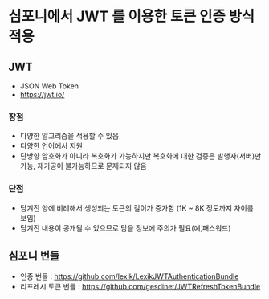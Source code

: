 # 심포니에서 JWT 를 이용한 토큰 인증 방식 적용

## JWT
- JSON Web Token
- https://jwt.io/

### 장점
- 다양한 알고리즘을 적용할 수 있음
- 다양한 언어에서 지원
- 단방향 암호화가 아니라 복호화가 가능하지만 복호화에 대한 검증은 발행자(서버)만 가능, 재가공이 불가능하므로 문제되지 않음

### 단점
- 담겨진 양에 비례해서 생성되는 토큰의 길이가 증가함 (1K ~ 8K 정도까지 차이를 보임)
- 담겨진 내용이 공개될 수 있으므로 담을 정보에 주의가 필요(예,패스워드)

## 심포니 번들
- 인증 번들 : https://github.com/lexik/LexikJWTAuthenticationBundle
- 리프레시 토큰 번들 : https://github.com/gesdinet/JWTRefreshTokenBundle

